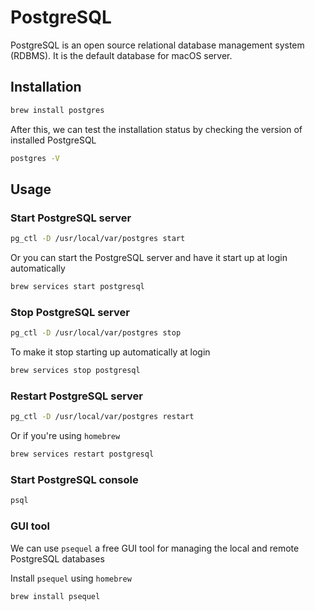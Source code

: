 # PostgreSQL

PostgreSQL is an open source relational database management system (RDBMS). It is the default database for macOS server.

## Installation

```sh
brew install postgres
```

After this, we can test the installation status by checking the version of installed PostgreSQL

```sh
postgres -V
```

## Usage

### Start PostgreSQL server

```sh
pg_ctl -D /usr/local/var/postgres start
```

Or you can start the PostgreSQL server and have it start up at login automatically

```sh
brew services start postgresql
```

### Stop PostgreSQL server

```sh
pg_ctl -D /usr/local/var/postgres stop
```

To make it stop starting up automatically at login

```sh
brew services stop postgresql
```

### Restart PostgreSQL server

```sh
pg_ctl -D /usr/local/var/postgres restart
```

Or if you're using `homebrew`

```sh
brew services restart postgresql
```

### Start PostgreSQL console

```sh
psql
```

### GUI tool

We can use `psequel` a free GUI tool for managing the local and remote PostgreSQL databases

Install `psequel` using `homebrew`

```sh
brew install psequel
```
